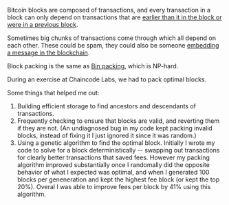 Bitcoin blocks are composed of transactions, and every transaction in a block can only depend on transactions that are [earlier than it in the block or were in a previous block](https://github.com/bitcoinbook/bitcoinbook/blob/develop/ch12_mining.adoc).

Sometimes big chunks of transactions come through which all depend on each other. These could be spam, they could also be someone [embedding a message in the blockchain](https://mempool.space/block/0000000000000000000341cc26cda4af82cd25f7063c448772228cbf2836915b?audit=false).

Block packing is the same as [Bin packing](https://en.wikipedia.org/wiki/Bin_packing_problem?useskin=vector), which is NP-hard.

During an exercise at Chaincode Labs, we had to pack optimal blocks.

Some things that helped me out:

1. Building efficient storage to find ancestors and descendants of transactions.
1. Frequently checking to ensure that blocks are valid, and reverting them if they are not. (An undiagnosed bug in my code kept packing invalid blocks, instead of fixing it I just ignored it since it was random.)
1. Using a genetic algorithm to find the optimal block. Initially I wrote my code to solve for a block deterministically -- swapping out transactions for clearly better transactions that saved fees. However my packing algorithm improved substantially once I randomally did the opposite behavior of what I expected was optimal, and when I generated 100 blocks per geneneration and kept the highest fee block (or kept the top 20%). Overal I was able to improve fees per block by 41% using this algorithm.
